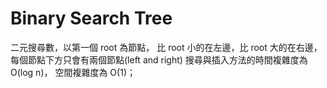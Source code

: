 # Binary Search Tree

二元搜尋數，以第一個 root 為節點，
比 root 小的在左邊，比 root 大的在右邊，
每個節點下方只會有兩個節點(left and right)
搜尋與插入方法的時間複雜度為 O(log n)，
空間複雜度為 O(1)；
